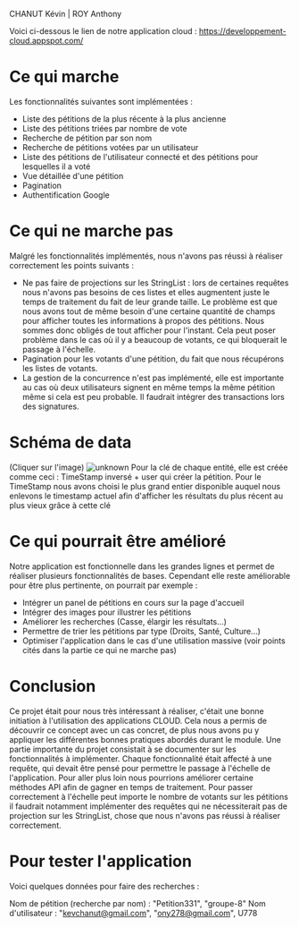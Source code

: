CHANUT Kévin | ROY Anthony

Voici ci-dessous le lien de notre application cloud : 
https://developpement-cloud.appspot.com/

<h1> Ce qui  marche  </h1> 

Les fonctionnalités suivantes sont implémentées :
- Liste des pétitions de la plus récente à la plus ancienne
- Liste des pétitions triées par nombre de vote
- Recherche de pétition par son nom
- Recherche de pétitions votées par un utilisateur 
- Liste des pétitions de l'utilisateur connecté et des pétitions pour lesquelles il a voté
- Vue détaillée d'une pétition
- Pagination
- Authentification Google

<h1> Ce qui ne marche pas </h1>

Malgré les fonctionnalités implémentés, nous n'avons pas réussi à réaliser correctement les points suivants :

- Ne pas faire de projections sur les StringList : lors de certaines requêtes nous n'avons pas besoins de ces listes et elles augmentent juste le temps de traitement du fait de leur grande taille. Le problème est que nous avons tout de même besoin d'une certaine quantité de champs pour afficher toutes les informations à propos des pétitions. Nous sommes donc obligés de tout afficher pour l'instant. Cela peut poser problème dans le cas où il y a beaucoup de votants, ce qui bloquerait le passage à l'échelle.
- Pagination pour les votants d'une pétition, du fait que nous récupérons les listes de votants. 
- La gestion de la concurrence n'est pas implémenté, elle est importante au cas où deux utilisateurs signent en même temps la même pétition même si cela est peu probable. Il faudrait intégrer des transactions lors des signatures.

<h1> Schéma de data </h1>

(Cliquer sur l'image)
![unknown](https://user-images.githubusercontent.com/48654824/116001650-b65c3980-a5f5-11eb-8122-11b9169379d9.png)
Pour la clé de chaque entité, elle est créée comme ceci : TimeStamp inversé + user qui créer la pétition. Pour le TimeStamp nous avons choisi le plus grand entier disponible auquel nous enlevons le timestamp actuel afin d'afficher les résultats du plus récent au plus vieux grâce à cette clé

<h1> Ce qui pourrait être amélioré </h1>

Notre application est fonctionnelle dans les grandes lignes et permet de réaliser plusieurs fonctionnalités de bases. Cependant elle reste améliorable pour être plus pertinente, on pourrait par exemple :

- Intégrer un panel de pétitions en cours sur la page d'accueil
- Intégrer des images pour illustrer les pétitions
- Améliorer les recherches (Casse, élargir les résultats...)
- Permettre de trier les pétitions par type (Droits, Santé, Culture...)
- Optimiser l'application dans le cas d'une utilisation massive (voir points cités dans la partie ce qui ne marche pas)

<h1> Conclusion </h1>

Ce projet était pour nous très intéressant à réaliser, c'était une bonne initiation à l'utilisation des applications CLOUD. Cela nous a permis de découvrir ce concept avec un cas concret, de plus nous avons pu y appliquer les différentes bonnes pratiques abordés durant le module. 
Une partie importante du projet consistait à se documenter sur les fonctionnalités à implémenter. Chaque fonctionnalité était affecté à une requête, qui devait être pensé pour permettre le passage à l'échelle de l'application.
Pour aller plus loin nous pourrions améliorer certaine méthodes API afin de gagner en temps de traitement. Pour passer correctement à l'échelle peut importe le nombre de votants sur les pétitions il faudrait notamment implémenter des requêtes qui ne nécessiterait pas de projection sur les StringList, chose que nous n'avons pas réussi à réaliser correctement.
  
 <h1> Pour tester l'application </h1>
 
 Voici quelques données pour faire des recherches :
 
 Nom de pétition (recherche par nom) : "Petition331", "groupe-8"
 Nom d'utilisateur : "kevchanut@gmail.com", "ony278@gmail.com", U778
